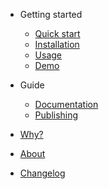 - Getting started

  - [Quick start](pages/quick-start.md)
  - [Installation](pages/install.md)
  - [Usage](pages/usage.md)
  - [Demo](pages/demo.md)

- Guide

  - [Documentation](pages/documentation.md)
  - [Publishing](pages/publishing.md)

- [Why?](why.md)
- [About](about.md)
- [Changelog](CHANGELOG.md)
